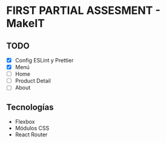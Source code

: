 <h1>FIRST PARTIAL ASSESMENT - MakeIT</h1>

## TODO

- [x] Config ESLint y Prettier
- [x] Menú
- [ ] Home
- [ ] Product Detail
- [ ] About

## Tecnologías

- Flexbox
- Módulos CSS
- React Router
